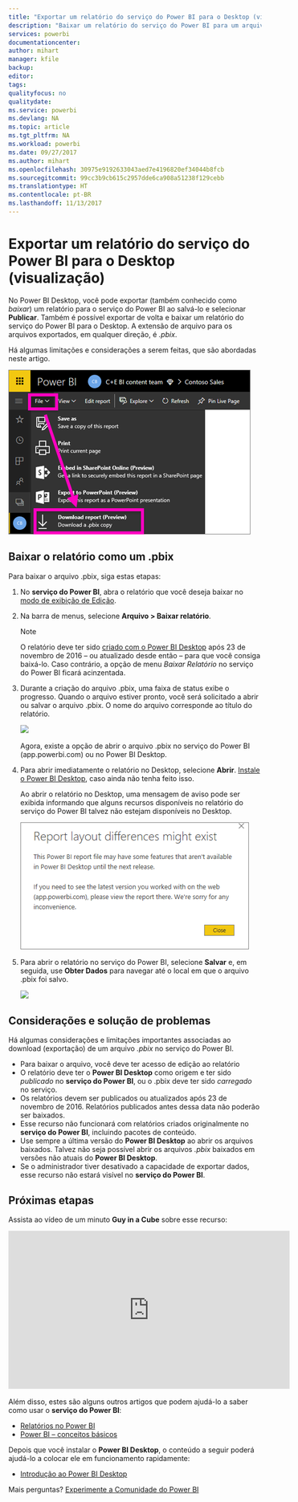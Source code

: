 ```yaml
---
title: "Exportar um relatório do serviço do Power BI para o Desktop (visualização)"
description: "Baixar um relatório do serviço do Power BI para um arquivo do Power BI Desktop"
services: powerbi
documentationcenter: 
author: mihart
manager: kfile
backup: 
editor: 
tags: 
qualityfocus: no
qualitydate: 
ms.service: powerbi
ms.devlang: NA
ms.topic: article
ms.tgt_pltfrm: NA
ms.workload: powerbi
ms.date: 09/27/2017
ms.author: mihart
ms.openlocfilehash: 30975e9192633043aed7e4196820ef34044b8fcb
ms.sourcegitcommit: 99cc3b9cb615c2957dde6ca908a51238f129cebb
ms.translationtype: HT
ms.contentlocale: pt-BR
ms.lasthandoff: 11/13/2017
---
```

# <a name="export-a-report-from-power-bi-service-to-desktop-preview"></a>Exportar um relatório do serviço do Power BI para o Desktop (visualização)
No Power BI Desktop, você pode exportar (também conhecido como *baixar*) um relatório para o serviço do Power BI ao salvá-lo e selecionar **Publicar**. Também é possível exportar de volta e baixar um relatório do serviço do Power BI para o Desktop. A extensão de arquivo para os arquivos exportados, em qualquer direção, é *.pbix*.

Há algumas limitações e considerações a serem feitas, que são abordadas neste artigo.

![](media/service-export-to-pbix/power-bi-file-export.png)

## <a name="download-the-report-as-a-pbix"></a>Baixar o relatório como um .pbix
Para baixar o arquivo .pbix, siga estas etapas:

1. No **serviço do Power BI**, abra o relatório que você deseja baixar no [modo de exibição de Edição](service-reading-view-and-editing-view.md).
2. Na barra de menus, selecione **Arquivo > Baixar relatório**.
   
   > [!NOTE]
   > O relatório deve ter sido [criado com o Power BI Desktop](guided-learning/publishingandsharing.yml#step-2) após 23 de novembro de 2016 – ou atualizado desde então – para que você consiga baixá-lo. Caso contrário, a opção de menu *Baixar Relatório* no serviço do Power BI ficará acinzentada.
   > 
   > 
3. Durante a criação do arquivo .pbix, uma faixa de status exibe o progresso. Quando o arquivo estiver pronto, você será solicitado a abrir ou salvar o arquivo .pbix. O nome do arquivo corresponde ao título do relatório.
   
    ![](media/service-export-to-pbix/power-bi-save-pbix.png)
   
    Agora, existe a opção de abrir o arquivo .pbix no serviço do Power BI (app.powerbi.com) ou no Power BI Desktop.     
4. Para abrir imediatamente o relatório no Desktop, selecione **Abrir**.  [Instale o Power BI Desktop](desktop-get-the-desktop.md), caso ainda não tenha feito isso.
   
    Ao abrir o relatório no Desktop, uma mensagem de aviso pode ser exibida informando que alguns recursos disponíveis no relatório do serviço do Power BI talvez não estejam disponíveis no Desktop.
   
    ![](media/service-export-to-pbix/power-bi-export-to-pbix_2.png)
5. Para abrir o relatório no serviço do Power BI, selecione **Salvar** e, em seguida, use **Obter Dados** para navegar até o local em que o arquivo .pbix foi salvo.
   
    ![](media/service-export-to-pbix/power-bi-get-data.png)

## <a name="considerations-and-troubleshooting"></a>Considerações e solução de problemas
Há algumas considerações e limitações importantes associadas ao download (exportação) de um arquivo *.pbix* no serviço do Power BI.

* Para baixar o arquivo, você deve ter acesso de edição ao relatório
* O relatório deve ter o **Power BI Desktop** como origem e ter sido *publicado* no **serviço do Power BI**, ou o .pbix deve ter sido *carregado* no serviço.
* Os relatórios devem ser publicados ou atualizados após 23 de novembro de 2016. Relatórios publicados antes dessa data não poderão ser baixados.
* Esse recurso não funcionará com relatórios criados originalmente no **serviço do Power BI**, incluindo pacotes de conteúdo.
* Use sempre a última versão do **Power BI Desktop** ao abrir os arquivos baixados. Talvez não seja possível abrir os arquivos *.pbix* baixados em versões não atuais do **Power BI Desktop**.
* Se o administrador tiver desativado a capacidade de exportar dados, esse recurso não estará visível no **serviço do Power BI**.

## <a name="next-steps"></a>Próximas etapas
Assista ao vídeo de um minuto **Guy in a Cube** sobre esse recurso:

<iframe width="560" height="315" src="https://www.youtube.com/embed/ymWqU5jiUl0" frameborder="0" allowfullscreen></iframe>

Além disso, estes são alguns outros artigos que podem ajudá-lo a saber como usar o **serviço do Power BI**:

* [Relatórios no Power BI](service-reports.md)
* [Power BI – conceitos básicos](service-basic-concepts.md)

Depois que você instalar o **Power BI Desktop**, o conteúdo a seguir poderá ajudá-lo a colocar ele em funcionamento rapidamente:

* [Introdução ao Power BI Desktop](desktop-getting-started.md)

Mais perguntas? [Experimente a Comunidade do Power BI](http://community.powerbi.com/)   

